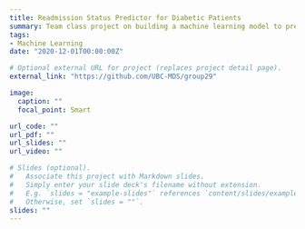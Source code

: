 ```yaml
---
title: Readmission Status Predictor for Diabetic Patients 
summary: Team class project on building a machine learning model to predict if a diabetic patient is likely to readmit based on their previous stay in the hospital 
tags:
- Machine Learning
date: "2020-12-01T00:00:00Z"

# Optional external URL for project (replaces project detail page).
external_link: "https://github.com/UBC-MDS/group29"

image:
  caption: ""
  focal_point: Smart

url_code: ""
url_pdf: ""
url_slides: ""
url_video: ""

# Slides (optional).
#   Associate this project with Markdown slides.
#   Simply enter your slide deck's filename without extension.
#   E.g. `slides = "example-slides"` references `content/slides/example-slides.md`.
#   Otherwise, set `slides = ""`.
slides: ""
---
```


